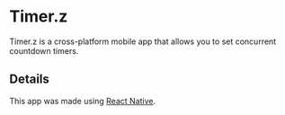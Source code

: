# Timer.z
Timer.z is a cross-platform mobile app that allows you to set concurrent countdown timers.

## Details
This app was made using [React Native](https://reactnative.dev).
